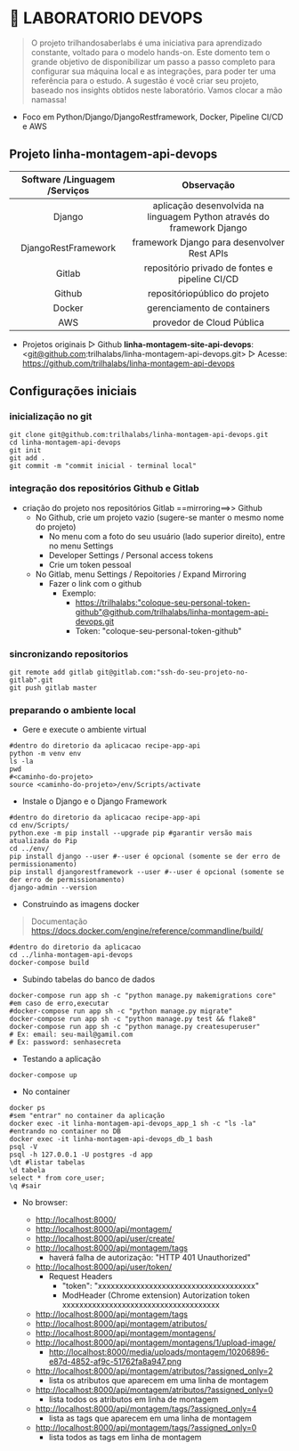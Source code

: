 # 🚀 LABORATORIO DEVOPS

> O projeto trilhandosaberlabs é uma iniciativa para aprendizado constante, voltado para o modelo hands-on. Este domento tem o grande objetivo de disponibilizar um passo a passo completo para configurar sua máquina local e as integrações, para poder ter uma referência para o estudo. A sugestão é você criar seu projeto, baseado nos insights obtidos neste laboratório. Vamos clocar a mão namassa!

- Foco em Python/Django/DjangoRestframework, Docker, Pipeline CI/CD e AWS

## Projeto linha-montagem-api-devops

| Software /Linguagem /Serviços  | Observação  |
| :---------------: |:---------------:|
| Django      | aplicação desenvolvida na linguagem Python através do framework Django |
| DjangoRestFramework      | framework Django para desenvolver Rest APIs |
| Gitlab   | repositório privado de fontes e pipeline CI/CD   |
| Github   | repositóriopúblico do projeto  |
| Docker   | gerenciamento de containers  |
| AWS   | provedor de Cloud Pública  |

- Projetos originais
▷ Github **linha-montagem-site-api-devops**: <git@github.com:trilhalabs/linha-montagem-api-devops.git>
▷ Acesse: <https://github.com/trilhalabs/linha-montagem-api-devops>

## Configurações iniciais

### inicialização no git

```shell
git clone git@github.com:trilhalabs/linha-montagem-api-devops.git
cd linha-montagem-api-devops
git init
git add .
git commit -m "commit inicial - terminal local"
```

### integração dos repositórios Github e Gitlab

- criação do projeto nos repositórios Gitlab ==mirroring==>> Github
  - No Github, crie um projeto vazio (sugere-se manter o mesmo nome do projeto)
    - No menu com a foto do seu usuário (lado superior direito), entre no menu Settings
    - Developer Settings / Personal access tokens
    - Crie um token pessoal
  - No Gitlab, menu Settings / Repoitories / Expand Mirroring
    - Fazer o link com o github
      - Exemplo:
        - <https://trilhalabs:"coloque-seu-personal-token-github"@github.com/trilhalabs/linha-montagem-api-devops.git>
        - Token: "coloque-seu-personal-token-github"

### sincronizando repositorios

```shell
git remote add gitlab git@gitlab.com:"ssh-do-seu-projeto-no-gitlab".git
git push gitlab master
```

### preparando o ambiente local

- Gere e execute o ambiente virtual

```shell
#dentro do diretorio da aplicacao recipe-app-api
python -m venv env
ls -la
pwd
#<caminho-do-projeto>
source <caminho-do-projeto>/env/Scripts/activate
```

- Instale o Django e o Django Framework

```shell
#dentro do diretorio da aplicacao recipe-app-api
cd env/Scripts/
python.exe -m pip install --upgrade pip #garantir versão mais atualizada do Pip
cd ../env/
pip install django --user #--user é opcional (somente se der erro de permissionamento)
pip install djangorestframework --user #--user é opcional (somente se der erro de permissionamento)
django-admin --version
```

- Construindo as imagens docker

> Documentação <https://docs.docker.com/engine/reference/commandline/build/>

```shell
#dentro do diretorio da aplicacao 
cd ../linha-montagem-api-devops
docker-compose build
```

- Subindo tabelas do banco de dados

```shell
docker-compose run app sh -c "python manage.py makemigrations core"
#em caso de erro,executar
#docker-compose run app sh -c "python manage.py migrate"
docker-compose run app sh -c "python manage.py test && flake8"
docker-compose run app sh -c "python manage.py createsuperuser"
# Ex: email: seu-mail@gamil.com
# Ex: password: senhasecreta
```

- Testando a aplicação

```shell
docker-compose up
```

- No container

```shell
docker ps
#sem "entrar" no container da aplicação
docker exec -it linha-montagem-api-devops_app_1 sh -c "ls -la" 
#entrando no container no DB
docker exec -it linha-montagem-api-devops_db_1 bash
psql -V
psql -h 127.0.0.1 -U postgres -d app
\dt #listar tabelas
\d tabela
select * from core_user;
\q #sair
```

- No browser:

  - <http://localhost:8000/>
  - <http://localhost:8000/api/montagem/>
  - <http://localhost:8000/api/user/create/>
  - <http://localhost:8000/api/montagem/tags>
    - haverá falha de autorização: "HTTP 401 Unauthorized"
  - <http://localhost:8000/api/user/token/>
    - Request Headers
      - "token": "xxxxxxxxxxxxxxxxxxxxxxxxxxxxxxxxxxxxx"
      - ModHeader (Chrome extension)
      Autorization
      token xxxxxxxxxxxxxxxxxxxxxxxxxxxxxxxxxxxxx
  - <http://localhost:8000/api/montagem/tags>
  - <http://localhost:8000/api/montagem/atributos/>
  - <http://localhost:8000/api/montagem/montagens/>
  - <http://localhost:8000/api/montagem/montagens/1/upload-image/>
    - <http://localhost:8000/media/uploads/montagem/10206896-e87d-4852-af9c-51762fa8a947.png>
  - <http://localhost:8000/api/montagem/atributos/?assigned_only=2>
    - lista os atributos que aparecem em uma linha de montagem
  - <http://localhost:8000/api/montagem/atributos/?assigned_only=0>
    - lista todos os atributos em linha de montagem
  - <http://localhost:8000/api/montagem/tags/?assigned_only=4>
    - lista as tags que aparecem em uma linha de montagem
  - <http://localhost:8000/api/montagem/tags/?assigned_only=0>
    - lista todos as tags em linha de montagem
